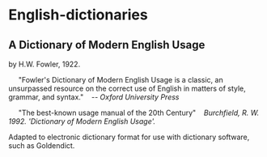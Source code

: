 # English-dictionaries

## A Dictionary of Modern English Usage
by H.W. Fowler, 1922.

&nbsp;&nbsp;&nbsp;&nbsp;&nbsp;"Fowler's Dictionary of Modern English Usage is a classic, an unsurpassed resource on the correct use of English in matters of style, grammar, and syntax." 
&nbsp;&nbsp;&nbsp;<i>-- Oxford University Press</i>

&nbsp;&nbsp;&nbsp;&nbsp;&nbsp;"The best-known usage manual of the 20th Century"
&nbsp;&nbsp;&nbsp;<i>Burchfield, R. W. 1992. 'Dictionary of Modern English Usage'.</i>

Adapted to electronic dictionary format for use with dictionary software, such as Goldendict.
